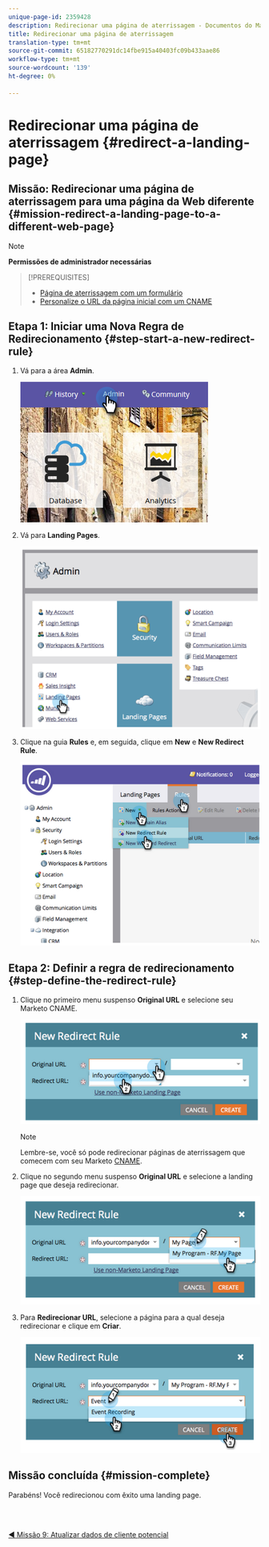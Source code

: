 ```yaml
---
unique-page-id: 2359428
description: Redirecionar uma página de aterrissagem - Documentos do Marketo - Documentação do produto
title: Redirecionar uma página de aterrissagem
translation-type: tm+mt
source-git-commit: 65182770291dc14fbe915a40403fc09b433aae86
workflow-type: tm+mt
source-wordcount: '139'
ht-degree: 0%

---
```



# Redirecionar uma página de aterrissagem {#redirect-a-landing-page}

## Missão: Redirecionar uma página de aterrissagem para uma página da Web diferente {#mission-redirect-a-landing-page-to-a-different-web-page}

>[!NOTE]
>
>**Permissões de administrador necessárias**

>[!PREREQUISITES]
>
>* [Página de aterrissagem com um formulário](/help/marketo/getting-started/quick-wins/landing-page-with-a-form.md)
>* [Personalize o URL da página inicial com um CNAME](/help/marketo/product-docs/demand-generation/landing-pages/landing-page-actions/customize-your-landing-page-urls-with-a-cname.md)


## Etapa 1: Iniciar uma Nova Regra de Redirecionamento {#step-start-a-new-redirect-rule}

1. Vá para a área **Admin**.

   ![](assets/admin.png)

1. Vá para **Landing Pages**.

   ![](assets/image2014-9-24-13-3a28-3a43.png)

1. Clique na guia **Rules** e, em seguida, clique em **New** e **New Redirect Rule**.

   ![](assets/image2014-9-24-13-3a28-3a59.png)

## Etapa 2: Definir a regra de redirecionamento {#step-define-the-redirect-rule}

1. Clique no primeiro menu suspenso **Original URL** e selecione seu Marketo CNAME.

   ![](assets/image2014-9-24-13-3a30-3a33.png)

   >[!NOTE]
   >
   >Lembre-se, você só pode redirecionar páginas de aterrissagem que comecem com seu Marketo [CNAME](/help/marketo/product-docs/demand-generation/landing-pages/landing-page-actions/customize-your-landing-page-urls-with-a-cname.md).

1. Clique no segundo menu suspenso **Original URL** e selecione a landing page que deseja redirecionar.

   ![](assets/image2014-9-24-13-3a30-3a50.png)

1. Para **Redirecionar URL**, selecione a página para a qual deseja redirecionar e clique em **Criar**.

   ![](assets/image2014-9-24-13-3a31-3a10.png)

## Missão concluída {#mission-complete}

Parabéns! Você redirecionou com êxito uma landing page.

<br> 

[◄ Missão 9: Atualizar dados de cliente potencial](/help/marketo/getting-started/quick-wins/update-person-data.md)
